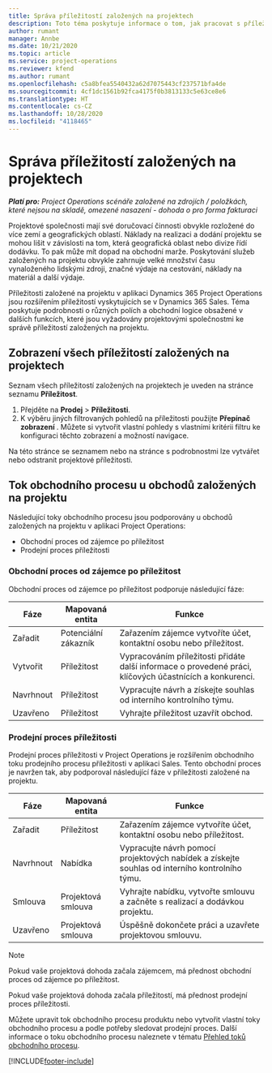 ```yaml
---
title: Správa příležitostí založených na projektech
description: Toto téma poskytuje informace o tom, jak pracovat s příležitostmi, které souvisejí s projekty.
author: rumant
manager: Annbe
ms.date: 10/21/2020
ms.topic: article
ms.service: project-operations
ms.reviewer: kfend
ms.author: rumant
ms.openlocfilehash: c5a8bfea5540432a62d7075443cf237571bfa4de
ms.sourcegitcommit: 4cf1dc1561b92fca4175f0b3813133c5e63ce8e6
ms.translationtype: HT
ms.contentlocale: cs-CZ
ms.lasthandoff: 10/28/2020
ms.locfileid: "4118465"
---
```

# <a name="manage-project-based-opportunities"></a>Správa příležitostí založených na projektech

_**Platí pro:** Project Operations scénáře založené na zdrojích / položkách, které nejsou na skladě, omezené nasazení - dohoda o pro forma fakturaci_

Projektové společnosti mají své doručovací činnosti obvykle rozložené do více zemí a geografických oblastí. Náklady na realizaci a dodání projektu se mohou lišit v závislosti na tom, která geografická oblast nebo divize řídí dodávku. To pak může mít dopad na obchodní marže. Poskytování služeb založených na projektu obvykle zahrnuje velké množství času vynaloženého lidskými zdroji, značné výdaje na cestování, náklady na materiál a další výdaje.

Příležitosti založené na projektu v aplikaci Dynamics 365 Project Operations jsou rozšířením příležitostí vyskytujících se v Dynamics 365 Sales. Téma poskytuje podrobnosti o různých polích a obchodní logice obsažené v dalších funkcích, které jsou vyžadovány projektovými společnostmi ke správě příležitostí založených na projektu.

## <a name="view-all-project-based-opportunities"></a>Zobrazení všech příležitostí založených na projektech

Seznam všech příležitostí založených na projektech je uveden na stránce seznamu **Příležitost**. 

1. Přejděte na **Prodej** > **Příležitosti**.
2. K výběru jiných filtrovaných pohledů na příležitosti použijte **Přepínač zobrazení** . Můžete si vytvořit vlastní pohledy s vlastními kritérii filtru ke konfiguraci těchto zobrazení a možností navigace.

Na této stránce se seznamem nebo na stránce s podrobnostmi lze vytvářet nebo odstranit projektové příležitosti.

## <a name="business-process-flow-for-project-based-deals"></a>Tok obchodního procesu u obchodů založených na projektu

Následující toky obchodního procesu jsou podporovány u obchodů založených na projektu v aplikaci Project Operations:

- Obchodní proces od zájemce po příležitost
- Prodejní proces příležitosti

### <a name="lead-to-opportunity-business-process"></a>Obchodní proces od zájemce po příležitost 
Obchodní proces od zájemce po příležitost podporuje následující fáze:

| Fáze | Mapovaná entita | Funkce |
| --- | --- | --- |
| Zařadit | Potenciální zákazník | Zařazením zájemce vytvoříte účet, kontaktní osobu nebo příležitost. |
| Vytvořit | Příležitost | Vypracováním příležitosti přidáte další informace o provedené práci, klíčových účastnících a konkurenci. |
| Navrhnout | Příležitost | Vypracujte návrh a získejte souhlas od interního kontrolního týmu. |
| Uzavřeno | Příležitost | Vyhrajte příležitost uzavřít obchod. |

### <a name="opportunity-sales-process"></a>Prodejní proces příležitosti
Prodejní proces příležitosti v Project Operations je rozšířením obchodního toku prodejního procesu příležitosti v aplikaci Sales. Tento obchodní proces je navržen tak, aby podporoval následující fáze v příležitosti založené na projektu.

| Fáze | Mapovaná entita | Funkce |
| --- | --- | --- |
| Zařadit | Příležitost | Zařazením zájemce vytvoříte účet, kontaktní osobu nebo příležitost. |
| Navrhnout | Nabídka | Vypracujte návrh pomocí projektových nabídek a získejte souhlas od interního kontrolního týmu. |
| Smlouva | Projektová smlouva | Vyhrajte nabídku, vytvořte smlouvu a začněte s realizací a dodávkou projektu. |
| Uzavřeno | Projektová smlouva | Úspěšně dokončete práci a uzavřete projektovou smlouvu. |

> [!NOTE]
> Pokud vaše projektová dohoda začala zájemcem, má přednost obchodní proces od zájemce po příležitost.
>
> Pokud vaše projektová dohoda začala příležitostí, má přednost prodejní proces příležitosti.

Můžete upravit tok obchodního procesu produktu nebo vytvořit vlastní toky obchodního procesu a podle potřeby sledovat prodejní proces. Další informace o toku obchodního procesu naleznete v tématu [Přehled toků obchodního procesu](https://docs.microsoft.com/dynamics365/customerengagement/on-premises/customize/business-process-flows-overview).


[!INCLUDE[footer-include](../includes/footer-banner.md)]